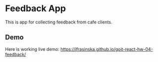 # Feedback App

This is app for collecting feedback from cafe clients.

## Demo

Here is working live demo:
https://jfrasinska.github.io/goit-react-hw-04-feedback/
